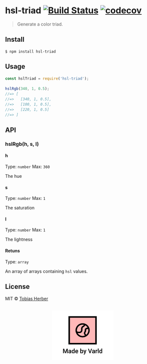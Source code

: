# hsl-triad [![Build Status](https://travis-ci.org/varld/hsl-triad.svg?branch=master)](https://travis-ci.org/varld/hsl-triad) [![codecov](https://codecov.io/gh/varld/hsl-triad/branch/master/graph/badge.svg)](https://codecov.io/gh/varld/hsl-triad)

> Generate a color triad.

## Install

```
$ npm install hsl-triad
```

## Usage

```js
const hslTriad = require('hsl-triad');

hslRgb(340, 1, 0.5);
//=> [
//=>   [340, 1, 0.5],
//=>   [100, 1, 0.5],
//=>   [220, 1, 0.5]
//=> ]
```

## API

### hslRgb(h, s, l)

#### h

Type: `number`
Max: `360`

The hue

#### s

Type: `number`
Max: `1`

The saturation

#### l

Type: `number`
Max: `1`

The lightness

#### Retuns

Type: `array`

An array of arrays containing `hsl` values.

## License

MIT © [Tobias Herber](http://herber.space)

<p align="center">
  <br/>
  <img width="200px" src="https://github.com/varld/branding/blob/master/varld/Made%20by.svg" />
</p>
